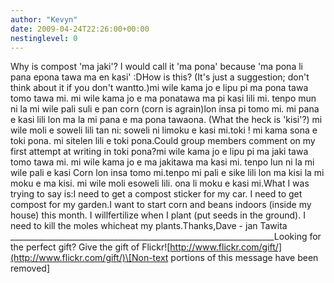 ```yaml
---
author: "Kevyn"
date: 2009-04-24T22:26:00+00:00
nestinglevel: 0
---
```

Why is compost 'ma jaki'? I would call it 'ma pona' because 'ma pona li pana epona tawa ma en kasi' :DHow is this? (It's just a suggestion; don't think about it if you don't wantto.)mi wile kama jo e lipu pi ma pona tawa tomo tawa mi. mi wile kama jo e ma ponatawa ma pi kasi lili mi. tenpo mun ni la mi wile pali suli e pan corn (corn is agrain)lon insa pi tomo mi. mi pana e kasi lili lon ma la mi pana e ma pona tawaona. (What the heck is 'kisi'?) mi wile moli e soweli lili tan ni: soweli ni limoku e kasi mi.toki ! mi kama sona e toki pona. mi sitelen lili e toki pona.Could group members comment on my first attempt at writing in toki pona?mi wile kama jo e lipu pi ma jaki tawa tomo tawa mi. mi wile kama jo e ma jakitawa ma kasi mi. tenpo lun ni la mi wile pali e kasi Corn lon insa tomo mi.tenpo mi pali e sike lili lon ma kisi la mi moku e ma kisi. mi wile moli esoweli lili. ona li moku e kasi mi.What I was trying to say is:I need to get a compost sticker for my car. I need to get compost for my garden.I want to start corn and beans indoors (inside my house) this month. I willfertilize when I plant (put seeds in the ground). I need to kill the moles whicheat my plants.Thanks,Dave - jan Tawita \_\_\_\_\_\_\_\_\_\_\_\_\_\_\_\_\_\_\_\_\_\_\_\_\_\_\_\_\_\_\_\_\_\_\_\_\_\_\_\_\_\_\_\_\_\_\_\_\_\_\_\_\_\_\_\_\_\_\_\_\_\_\_\_\_\_Looking for the perfect gift? Give the gift of Flickr![http://www.flickr.com/gift/](http://www.flickr.com/gift/)\[Non-text portions of this message have been removed\]